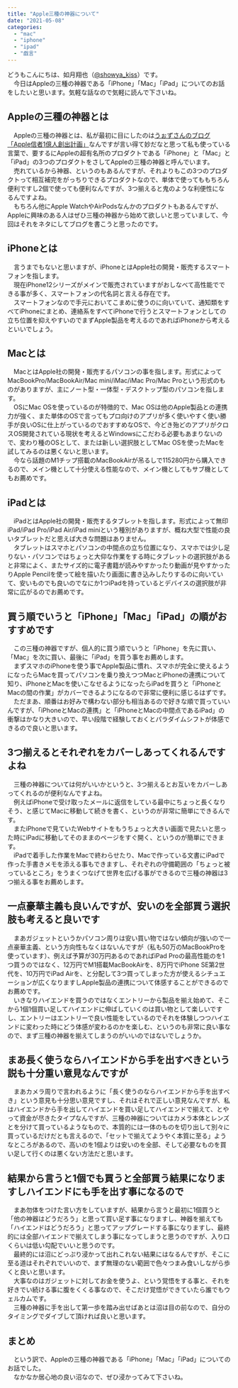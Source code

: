 ```yaml
---
title: "Apple三種の神器について"
date: "2021-05-08"
categories: 
  - "mac"
  - "iphone"
  - "ipad"
  - "戯言"
---
```


どうもこんにちは、如月翔也（[@showya\_kiss](http://twitter.com/showya_kiss)）です。  
　今日はAppleの三種の神器である「iPhone」「Mac」「iPad」についてのお話をしたいと思います。気軽な話なので気軽に読んで下さいね。  

## Appleの三種の神器とは

　Appleの三種の神器とは、私が最初に目にしたのは[うぉずさんのブログ「Apple信者1億人創出計画」](https://appleshinja.com/)なんですが言い得て妙だなと思って私も使っている言葉で、要するにAppleの超有名所のプロダクトである「iPhone」と「Mac」と「iPad」の3つのプロダクトをさしてAppleの三種の神器と呼んでいます。  
　売れているから神器、というのもあるんですが、それよりもこの3つのプロダクトって相互補完をがっちりできるプロダクトなので、単体で使ってももちろん便利ですし2個で使っても便利なんですが、3つ揃えると鬼のような利便性になるんですよね。  
　もちろん他にApple WatchやAirPodsなんかのプロダクトもあるんですが、Appleに興味のある人はぜひ三種の神器から始めて欲しいと思っていまして、今回はそれをネタにしてブログを書こうと思ったのです。  

## iPhoneとは

　言うまでもないと思いますが、iPhoneとはApple社の開発・販売するスマートフォンを指します。  
　現在iPhone12シリーズがメインで販売されていますがおしなべて高性能でできる事が多く、スマートフォンの代名詞と言える存在です。  
　スマートフォンなので手元においてこまめに使うのに向いていて、通知類をすべてiPhoneにまとめ、連絡系をすべてiPhoneで行うとスマートフォンとしての立ち位置を抑えやすいのでまずApple製品を考えるのであればiPhoneから考えるといいでしょう。  

## Macとは

　MacとはApple社の開発・販売するパソコンの事を指します。形式によってMacBookPro/MacBookAir/Mac mini/iMac/iMac Pro/Mac Proという形式のものがありますが、主にノート型・一体型・デスクトップ型のパソコンを指します。  
　OSにMac OSを使っているのが特徴的で、Mac OSは他のApple製品との連携力が強く、また単体のOSで言ってもプロ向けのアプリが多く使いやすく使い勝手が良いOSに仕上がっているのでおすすめなOSで、今どき殆どのアプリがクロスOS開発されている現状を考えるとWindowsにこだわる必要もあまりないので、変わり種のOSとして、または新しい選択肢としてMac OSを使ったMacを試してみるのは悪くないと思います。  
　今なら話題のM1チップ搭載のMacBookAirが吊るしで115280円から購入できるので、メイン機として十分使える性能なので、メイン機としてもサブ機としてもお薦めです。  

## iPadとは

　iPadとはApple社の開発・販売するタブレットを指します。形式によって無印iPad/iPad Pro/iPad Air/iPad miniという種別がありますが、概ね大型で性能の良いタブレットだと思えば大きな問題はありません。  
　タブレットはスマホとパソコンの中間点の立ち位置になり、スマホでは少し足りない・パソコンではちょっと大仰な作業をする時にタブレットの選択肢があると非常によく、またサイズ的に電子書籍が読みやすかったり動画が見やすかったりApple Pencilを使って絵を描いたり画面に書き込みしたりするのに向いていて、安いものでも良いのでなにか1つiPadを持っているとデバイスの選択肢が非常に広がるのでお薦めです。  

## 買う順でいうと「iPhone」「Mac」「iPad」の順がおすすめです

　この三種の神器ですが、個人的に買う順でいうと「iPhone」を先に買い、「Mac」を次に買い、最後に「iPad」を買う事をお薦めします。  
　まずスマホのiPhoneを使う事でApple製品に慣れ、スマホが完全に使えるようになったらMacを買ってパソコンを乗り換えつつMacとiPhoneの連携について知り、iPhoneとMacを使いこなせるようになったらiPadを買うと「iPhoneとMacの間の作業」がカバーできるようになるので非常に便利に感じるはずです。  
　ただまあ、順番はお好みで構わない部分も相当あるので好きな順で買っていいんですが、「iPhoneとMacの連携」と「iPhoneとMacの中間点であるiPad」の衝撃はかなり大きいので、早い段階で経験しておくとパラダイムシフトが体感できるので良いと思います。  

## 3つ揃えるとそれぞれをカバーしあってくれるんですよね

　三種の神器については何がいいかというと、3つ揃えるとお互いをカバーしあってくれるのが便利なんですよね。  
　例えばiPhoneで受け取ったメールに返信をしている最中にちょっと長くなりそう、と感じてMacに移動して続きを書く、というのが非常に簡単にできるんです。  
　またiPhoneで見ていたWebサイトをもうちょっと大きい画面で見たいと思った時にiPadに移動してそのままのページをすぐ開く、というのが簡単にできます。  
　iPadで着手した作業をMacで終わらせたり、Macで作っている文書にiPadで作った手書きメモを添える事もできますし、それぞれの守備範囲の「ちょっと被っているところ」をうまくつなげて世界を広げる事ができるので三種の神器は3つ揃える事をお薦めします。  

## 一点豪華主義も良いんですが、安いのを全部買う選択肢も考えると良いです

　まあガジェットというかパソコン周りは安い買い物ではない傾向が強いので一点豪華主義、という方向性もなくはないんですが（私も50万のMacBookProを使っています）、例えば予算が30万円あるのであればiPad Proの最高性能のを1つ買うのではなく、12万円でM1搭載MacBookAirを、8万円でiPhone SE第2世代を、10万円でiPad Airを、と分配して3つ買ってしまった方が使えるシチュエーションが広くなりますしApple製品の連携について体感することができるのでお薦めです。  
　いきなりハイエンドを買うのではなくエントリーから製品を揃え始めて、そこから1個1個買い足してハイエンドに伸ばしていくのは買い物として楽しいですし、エントリーはエントリーで良い性能をしているのでそれを体験しつつハイエンドに変わった時にどう体感が変わるのかを楽しむ、というのも非常に良い事なので、まず三種の神器を揃えてしまうのがいいのではないでしょうか。  

## まあ長く使うならハイエンドから手を出すべきという説も十分重い意見なんですが

　まあカメラ周りで言われるように「長く使うのならハイエンドから手を出すべき」という意見も十分思い意見ですし、それはそれで正しい意見なんですが、私はハイエンドから手を出してハイエンドを買い足してハイエンドで揃えて、とやって資金が尽きたタイプなんですが、三種の神器についてはカメラ本体とレンズとを分けて買っているようなもので、本質的には一体のものを切り出して別々に買っているだけだとも言えるので、「セットで揃えてようやく本質に至る」ようなところがあるので、高いのを1個よりは安いのを全部、そして必要なものを買い足して行くのは悪くない方法だと思います。  

## 結果から言うと1個でも買うと全部買う結果になりますしハイエンドにも手を出す事になるので

　まあ勿体をつけた言い方をしていますが、結果から言うと最初に1個買うと「他の神器はどうだろう」と思って買い足す事になりますし、神器を揃えても「ハイエンドはどうだろう」と思ってアップグレードする事になりますし、最終的には全部ハイエンドで揃えてしまう事になってしまうと思うのですが、入り口くらいは低い勾配でいいと思うのです。  
　最終的には沼にどっぷり浸かって出れこれない結果にはなるんですが、そこに至る道はそれぞれでいいので、まず無理のない範囲で色々つまみ食いしながら歩くと良いと思います。  
　大事なのはガジェットに対してお金を使うよ、という覚悟をする事と、それを好きでい続ける事に腹をくくる事なので、そこだけ覚悟ができていたら誰でもウェルカムです。  
　三種の神器に手を出して第一歩を踏み出せばあとは沼は目の前なので、自分のタイミングでダイブして頂ければ良いと思います。  

## まとめ

　という訳で、Appleの三種の神器である「iPhone」「Mac」「iPad」についてのお話でした。  
　なかなか居心地の良い沼なので、ぜひ浸かってみて下さいね。
